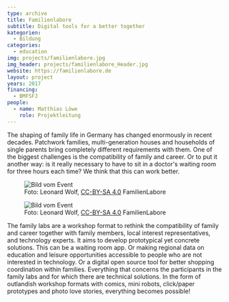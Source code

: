 ```yaml
---
type: archive
title: Familienlabore
subtitle: Digital tools for a better together
kategorien:
  - Bildung
categories:
  - education
img: projects/familienlabore.jpg
img_header: projects/familienlabore_Header.jpg
website: https://familienlabore.de
layout: project
years: 2017
financing:
  - BMFSFJ
people:
  - name: Matthias Löwe
    role: Projektleitung
---
```

The shaping of family life in Germany has changed enormously in recent decades. Patchwork families, multi-generation houses and households of single parents bring completely different requirements with them. One of the biggest challenges is the compatibility of family and career. Or to put it another way: is it really necessary to have to sit in a doctor's waiting room for three hours each time? We think that this can work better.

<div class="two-img offset-lg-2">
  <figure class="license">
  <img alt="Bild vom Event" src="/files/projects/familienlabore_img_1.jpg">
        <figcaption>Foto: Leonard Wolf, <a href="https://creativecommons.org/licenses/by/4.0/">CC-BY-SA 4.0</a> FamilienLabore</figcaption>
    </figure>
    <figure class="license">
    <img alt="Bild vom Event" src="/files/projects/familienlabore_img_2.jpg">
        <figcaption>Foto: Leonard Wolf, <a href="https://creativecommons.org/licenses/by/4.0/">CC-BY-SA 4.0</a> FamilienLabore</figcaption>
    </figure>
</div>


The family labs are a workshop format to rethink the compatibility of family and career together with family members, local interest representatives, and technology experts. It aims to develop prototypical yet concrete solutions. This can be a waiting room app. Or making regional data on education and leisure opportunities accessible to people who are not interested in technology. Or a digital open source tool for better shopping coordination within families. Everything that concerns the participants in the family labs and for which there are technical solutions. In the form of outlandish workshop formats with comics, mini robots, click/paper prototypes and photo love stories, everything becomes possible!
